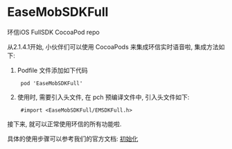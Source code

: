 # EaseMobSDKFull

环信iOS FullSDK  CocoaPod repo

从2.1.4.1开始, 小伙伴们可以使用 CocoaPods 来集成环信实时语音啦, 集成方法如下:

1. Podfile 文件添加如下代码

		pod 'EaseMobSDKFull'
		
2. 使用时, 需要引入头文件, 在 pch 预编译文件中, 引入头文件如下:

		#import <EaseMobSDKFull/EMSDKFull.h>
		
接下来, 就可以正常使用环信的所有功能啦.

具体的使用步骤可以参考我们的官方文档: [初始化](http://developer.easemob.com/docs/emchat/ios/singlechat.html)
